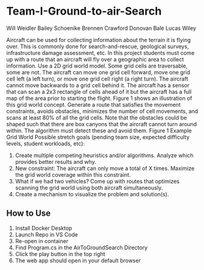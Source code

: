 # Team-I-Ground-to-air-Search

Will Weidler
Bailey Schoenike
Brennen Crawford
Donovan Bale
Lucas Wiley


Aircraft can be used for collecting information about the terrain it is flying over. This is commonly done
for search-and-rescue, geological surveys, infrastructure damage assessment, etc. In this project
students must come up with a route that an aircraft will fly over a geographic area to collect information.
Use a 2D grid world model. Some grid cells are traversable, some are not. The aircraft can move one grid
cell forward, move one grid cell left (a left turn), or move one grid cell right (a right turn). The aircraft
cannot move backwards to a grid cell behind it. The aircraft has a sensor that can scan a 2x3 rectangle of
cells ahead of it but the aircraft has a full map of the area prior to starting the flight. Figure 1 shows an
illustration of this grid world concept.
Generate a route that satisfies the movement constraints, avoids obstacles, minimizes the number of cell
movements, and scans at least 80% of all the grid cells. Note that the obstacles could be shaped such
that there are box canyons that the aircraft cannot turn around within. The algorithm must detect these
and avoid them.
Figure 1 Example Grid World
Possible stretch goals (pending team size, expected difficulty levels, student workloads, etc):
1. Create multiple competing heuristics and/or algorithms. Analyze which provides better results and
why.
2. New constraint: The aircraft can only move a total of X times. Maximize the grid world coverage
within this constraint.
3. What if we had two vehicles? Come up with routes that optimizes scanning the grid world using both
aircraft simultaneously.
4. Create a mechanism to visualize the problem and solution(s).


## How to Use
1. Install Docker Desktop
2. Launch Repo in VS Code
3. Re-open in container
4. Find Program.cs in the AirToGroundSearch Directory
5. Click the play button in the top right
6. The web app should open in your default browser
